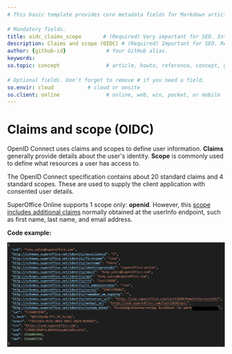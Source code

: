```yaml
---
# This basic template provides core metadata fields for Markdown articles on docs.superoffice.com.

# Mandatory fields.
title: oidc_claims_scope       # (Required) Very important for SEO. Intent in a unique string of 43-59 chars including spaces.
description: Claims and scope (OIDC) # (Required) Important for SEO. Recommended character length is 115-145 characters including spaces.
author: {github-id}             # Your GitHub alias.
keywords:
so.topic: concept               # article, howto, reference, concept, guide

# Optional fields. Don't forget to remove # if you need a field.
so.envir: cloud           # cloud or onsite
so.client: online               # online, web, win, pocket, or mobile
---
```


# Claims and scope (OIDC)

OpenID Connect uses claims and scopes to define user information. **Claims** generally provide details about the user's identity. **Scope** is commonly used to define what resources a user has access to.

The OpenID Connect specification contains about 20 standard claims and 4 standard scopes. These are used to supply the client application with consented user details.

SuperOffice Online supports 1 scope only: **openid**. However, this [scope includes additional claims][1] normally obtained at the userInfo endpoint, such as first name, last name, and email address.

**Code example:**

![JWT Claims][img1]

<!-- Referenced links -->
[1]: claims-reference.md

<!-- Referenced images -->
[img1]: media/jwt.png